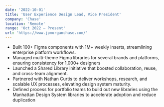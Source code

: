 ```yaml
---
date: '2022-10-01'
title: 'User Experience Design Lead, Vice President'
company: 'Chase'
location: 'Remote'
range: 'Oct 2022 – Present'
url: 'https://www.jpmorganchase.com/'
---
```


- Built 100+ Figma components with 1M+ weekly inserts, streamlining enterprise platform workflows.
- Managed multi-theme Figma libraries for several brands and platforms, ensuring consistency for 1,000+ designers
- Launched a Shared Library initiative that boosted collaboration, reuse, and cross-team alignment.
- Partnered with Nathan Curtis to deliver workshops, research, and scalable UX processes, elevating design system maturity.
- Defined process for portfolio teams to build out new libraries using the Manhattan Design System libraries to accelerate adoption and reduce duplication
